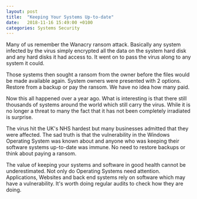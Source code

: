 ```yaml
---
layout: post
title:  "Keeping Your Systems Up-to-date"
date:   2018-11-16 15:49:00 +0100
categories: Systems Security
---
```


Many of us remember the Wanacry ransom attack. Basically any system infected by the virus simply encrypted all the data on the system hard disk and any hard disks it had access to. It went on to pass the virus along to any system it could.

Those systems then sought a ransom from the owner before the files would be made available again. System owners were presented with 2 options. Restore from a backup or pay the ransom. We have no idea how many paid.

Now this all happened over a year ago. What is interesting is that there still thousands of systems around the world which still carry the virus. While it is no longer a threat to many the fact that it has not been completely irradiated is surprise.

The virus hit the UK's NHS hardest but many businesses admitted that they were affected. The sad truth is that the vulnerability in the Windows Operating System was known about and anyone who was keeping their software systems up-to-date was immune. No need to restore backups or think about paying a ransom.

The value of keeping your systems and software in good health cannot be underestimated. Not only do Operating Systems need attention. Applications, Websites and back end systems rely on software which may have a vulnerability. It's worth doing regular audits to check how they are doing.
